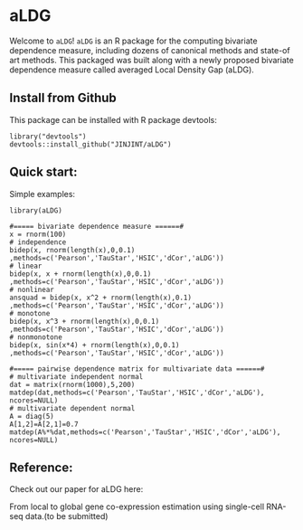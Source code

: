 # aLDG

Welcome to ``aLDG``!  ``aLDG`` is an R package for the computing bivariate dependence measure, 
including dozens of canonical methods and state-of art methods.  This packaged was built along with 
a newly proposed bivariate dependence measure called averaged Local Density Gap (aLDG).

## Install from Github
This package can be installed with R package devtools:
```{r}
library("devtools")
devtools::install_github("JINJINT/aLDG")
```

## Quick start:

Simple examples:
```{r}
library(aLDG)

#===== bivariate dependence measure ======#
x = rnorm(100)
# independence
bidep(x, rnorm(length(x),0,0.1) ,methods=c('Pearson','TauStar','HSIC','dCor','aLDG')) 
# linear
bidep(x, x + rnorm(length(x),0,0.1) ,methods=c('Pearson','TauStar','HSIC','dCor','aLDG')) 
# nonlinear
ansquad = bidep(x, x^2 + rnorm(length(x),0.1) ,methods=c('Pearson','TauStar','HSIC','dCor','aLDG')) 
# monotone
bidep(x, x^3 + rnorm(length(x),0,0.1) ,methods=c('Pearson','TauStar','HSIC','dCor','aLDG')) 
# nonmonotone
bidep(x, sin(x*4) + rnorm(length(x),0,0.1) ,methods=c('Pearson','TauStar','HSIC','dCor','aLDG')) 

#===== pairwise dependence matrix for multivariate data ======#
# multivariate independent normal
dat = matrix(rnorm(1000),5,200)
matdep(dat,methods=c('Pearson','TauStar','HSIC','dCor','aLDG'), ncores=NULL)
# multivariate dependent normal
A = diag(5)
A[1,2]=A[2,1]=0.7
matdep(A%*%dat,methods=c('Pearson','TauStar','HSIC','dCor','aLDG'), ncores=NULL)
```

## Reference:
Check out our paper for aLDG here:

From local to global gene co-expression estimation using single-cell RNA-seq data.(to be submitted)
